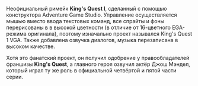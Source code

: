 Неофициальный римейк **King's Quest I**, сделанный с помощью конструктора Adventure Game Studio. Управление осуществляется мышью вместо ввода текстовых команд, все спрайты и фоны перерисованы в в высокой цветности (в отличие от 16-цветного EGA-режима оригинала), поэтому изначально проект назывался King's Quest 1 VGA. Также добавлена озвучка диалогов, музыка перезаписана в высоком качестве.

Хотя это фанатский проект, он получил одобрение у правообладателей франшизы **King's Quest**, а главного героя озвучил актёр Джош Мэндел, который играл ту же роль в официальной четвёртой и пятой части серии.